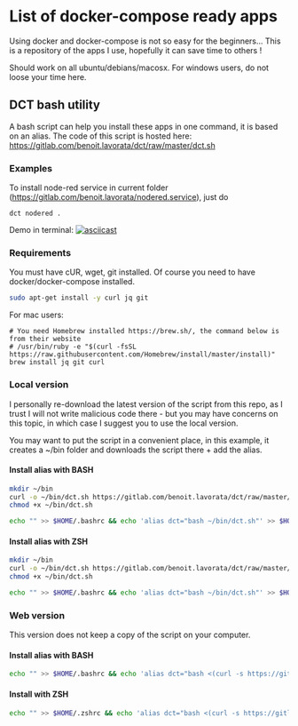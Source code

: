 # List of docker-compose ready apps
Using docker and docker-compose is not so easy for the beginners... This is a repository of the apps I use, hopefully it can save time to others !

Should work on all ubuntu/debians/macosx. 
For windows users, do not loose your time here.


## DCT bash utility
A bash script can help you install these apps in one command, it is based on an alias. The code of this script is hosted here:  https://gitlab.com/benoit.lavorata/dct/raw/master/dct.sh

### Examples
To install node-red service in current folder (https://gitlab.com/benoit.lavorata/nodered.service), just do
```
dct nodered .
```

Demo in terminal:
[![asciicast](https://asciinema.org/a/O0KuF4KG7qlU29DwBf74w7bw3.png)](https://asciinema.org/a/O0KuF4KG7qlU29DwBf74w7bw3?autoplay=1)

### Requirements
You must have cUR, wget, git installed. Of course you need to have docker/docker-compose installed.
```bash
sudo apt-get install -y curl jq git
```

For mac users:
```
# You need Homebrew installed https://brew.sh/, the command below is from their website
# /usr/bin/ruby -e "$(curl -fsSL https://raw.githubusercontent.com/Homebrew/install/master/install)"
brew install jq git curl
```

### Local version
I personally re-download the latest version of the script from this repo, as I trust I will not write malicious code there - but you may have concerns on this topic, in which case I suggest you to use the local version. 

You may want to put the script in a convenient place, in this example, it creates a ~/bin folder and downloads the script there + add the alias.

#### Install alias with BASH
```bash
mkdir ~/bin
curl -o ~/bin/dct.sh https://gitlab.com/benoit.lavorata/dct/raw/master/dct.sh
chmod +x ~/bin/dct.sh 

echo "" >> $HOME/.bashrc && echo 'alias dct="bash ~/bin/dct.sh"' >> $HOME/.bashrc && source $HOME/.bashrc
```

#### Install alias with ZSH
```bash
mkdir ~/bin
curl -o ~/bin/dct.sh https://gitlab.com/benoit.lavorata/dct/raw/master/dct.sh
chmod +x ~/bin/dct.sh 

echo "" >> $HOME/.bashrc && echo 'alias dct="bash ~/bin/dct.sh"' >> $HOME/.zshrc && source $HOME/.zshrc
```


### Web version
This version does not keep a copy of the script on your computer.

#### Install alias with BASH
```bash
echo "" >> $HOME/.bashrc && echo 'alias dct="bash <(curl -s https://gitlab.com/benoit.lavorata/dct/raw/master/dct.sh)"' >> $HOME/.bashrc && source $HOME/.bashrc
```

#### Install with ZSH
```bash
echo "" >> $HOME/.zshrc && echo 'alias dct="bash <(curl -s https://gitlab.com/benoit.lavorata/dct/raw/master/dct.sh)"' >> $HOME/.zshrc && source $HOME/.zshrc
```